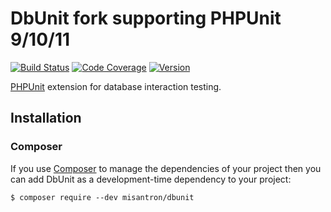 # DbUnit fork supporting PHPUnit 9/10/11

[![Build Status](https://img.shields.io/github/actions/workflow/status/misantron/dbunit/build.yml?style=flat-square)](https://github.com/misantron/dbunit/actions)
[![Code Coverage](https://img.shields.io/codecov/c/gh/misantron/dbunit.svg?style=flat-square)](https://app.codecov.io/gh/misantron/dbunit)
[![Version](https://img.shields.io/packagist/v/misantron/dbunit.svg?style=flat-square)](https://packagist.org/packages/misantron/dbunit)

[PHPUnit](https://phpunit.de/) extension for database interaction testing.

## Installation

### Composer

If you use [Composer](https://getcomposer.org/) to manage the dependencies of your project then you can add DbUnit as a development-time dependency to your project:

```
$ composer require --dev misantron/dbunit
```
